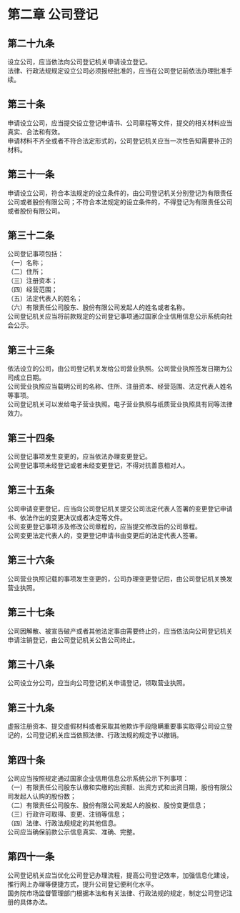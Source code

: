# 第二章 公司登记

## 第二十九条
设立公司，应当依法向公司登记机关申请设立登记。            
法律、行政法规规定设立公司必须报经批准的，应当在公司登记前依法办理批准手续。            

## 第三十条
申请设立公司，应当提交设立登记申请书、公司章程等文件，提交的相关材料应当真实、合法和有效。            
申请材料不齐全或者不符合法定形式的，公司登记机关应当一次性告知需要补正的材料。            

## 第三十一条
申请设立公司，符合本法规定的设立条件的，由公司登记机关分别登记为有限责任公司或者股份有限公司；不符合本法规定的设立条件的，不得登记为有限责任公司或者股份有限公司。

## 第三十二条
公司登记事项包括：        
（一）名称；        
（二）住所；          
（三）注册资本；            
（四）经营范围；            
（五）法定代表人的姓名；            
（六）有限责任公司股东、股份有限公司发起人的姓名或者名称。            
公司登记机关应当将前款规定的公司登记事项通过国家企业信用信息公示系统向社会公示。            

## 第三十三条
依法设立的公司，由公司登记机关发给公司营业执照。公司营业执照签发日期为公司成立日期。            
公司营业执照应当载明公司的名称、住所、注册资本、经营范围、法定代表人姓名等事项。            
公司登记机关可以发给电子营业执照。电子营业执照与纸质营业执照具有同等法律效力。            

## 第三十四条
公司登记事项发生变更的，应当依法办理变更登记。            
公司登记事项未经登记或者未经变更登记，不得对抗善意相对人。            

## 第三十五条
公司申请变更登记，应当向公司登记机关提交公司法定代表人签署的变更登记申请书、依法作出的变更决议或者决定等文件。            
公司变更登记事项涉及修改公司章程的，应当提交修改后的公司章程。            
公司变更法定代表人的，变更登记申请书由变更后的法定代表人签署。            

## 第三十六条
公司营业执照记载的事项发生变更的，公司办理变更登记后，由公司登记机关换发营业执照。

## 第三十七条
公司因解散、被宣告破产或者其他法定事由需要终止的，应当依法向公司登记机关申请注销登记，由公司登记机关公告公司终止。

## 第三十八条
公司设立分公司，应当向公司登记机关申请登记，领取营业执照。

## 第三十九条
虚报注册资本、提交虚假材料或者采取其他欺诈手段隐瞒重要事实取得公司设立登记的，公司登记机关应当依照法律、行政法规的规定予以撤销。

## 第四十条
公司应当按照规定通过国家企业信用信息公示系统公示下列事项：            
（一）有限责任公司股东认缴和实缴的出资额、出资方式和出资日期，股份有限公司发起人认购的股份数；            
（二）有限责任公司股东、股份有限公司发起人的股权、股份变更信息；            
（三）行政许可取得、变更、注销等信息；            
（四）法律、行政法规规定的其他信息。            
公司应当确保前款公示信息真实、准确、完整。            

## 第四十一条
公司登记机关应当优化公司登记办理流程，提高公司登记效率，加强信息化建设，推行网上办理等便捷方式，提升公司登记便利化水平。            
国务院市场监督管理部门根据本法和有关法律、行政法规的规定，制定公司登记注册的具体办法。            